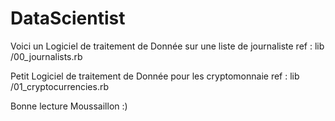 # DataScientist

Voici un Logiciel de traitement de Donnée sur une liste de journaliste ref : lib /00_journalists.rb

Petit Logiciel de traitement de Donnée pour les cryptomonnaie ref : lib /01_cryptocurrencies.rb

Bonne lecture Moussaillon :)
